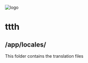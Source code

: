 ![logo](https://raw.githubusercontent.com/yafp/ttth/master/.github/logo/128x128.png)

# ttth

## /app/locales/

This folder contains the translation files
